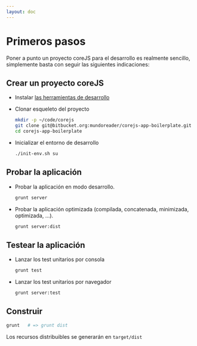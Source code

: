 ```yaml
---
layout: doc
---
```



# Primeros pasos

Poner a punto un proyecto coreJS para el desarrollo es realmente sencillo, simplemente basta con seguir las siguientes indicaciones:

## Crear un proyecto coreJS

* Instalar [las herramientas de desarrollo](/setup)

* Clonar esqueleto del proyecto

  ```bash
  mkdir -p ~/code/corejs
  git clone git@bitbucket.org:mundoreader/corejs-app-boilerplate.git
  cd corejs-app-boilerplate
  ```

* Inicializar el entorno de desarrollo

  ```bash
  ./init-env.sh su
  ```

## Probar la aplicación

* Probar la aplicación en modo desarrollo.

  ```bash
  grunt server
  ```

* Probar la aplicación optimizada (compilada, concatenada, minimizada, optimizada, ...).

  ```bash
  grunt server:dist
  ```


## Testear la aplicación

* Lanzar los test unitarios por consola

    ```bash
    grunt test
    ```

* Lanzar los test unitarios por navegador

    ```bash
    grunt server:test
    ```



## Construir

```bash
grunt   # => grunt dist
```
Los recursos distribuibles se generarán en `target/dist`